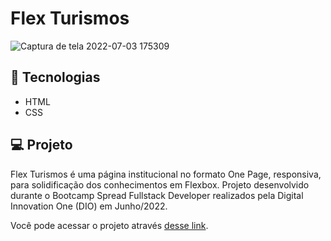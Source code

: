 # Flex Turismos

![Captura de tela 2022-07-03 175309](https://user-images.githubusercontent.com/94997593/177056950-57891768-13bc-41b9-aff6-423807961a8d.gif)


## 🚀 Tecnologias
- HTML
- CSS


## 💻 Projeto
Flex Turismos é uma página institucional no formato One Page, responsiva, para solidificação dos conhecimentos em Flexbox. Projeto desenvolvido durante o Bootcamp Spread Fullstack Developer realizados pela Digital Innovation One (DIO) em Junho/2022.

Você pode acessar o projeto através [desse link](https://flex-turismo-seven.vercel.app/).
